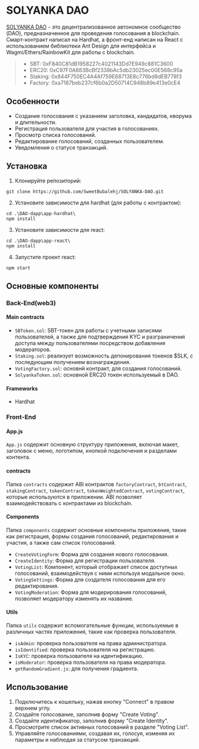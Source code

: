 # SOLYANKA DAO 

[SOLYANKA DAO](https://solyanka-dao.vercel.app/) - это децентрализованное автономное сообщество (DAO), предназначенное для проведения голосования в blockchain. Смарт-контракт написал на Hardhat, а фронт-енд написан на React с использованием библиотеки Ant Design для интерфейса и Wagmi/Ethers/RainbowKit для работы с blockchain.
> - SBT: 0xF840C81dB1958227c4021143Dd7E949c881C3600
> - ERC20: 0xC97F0A883BcBf2338bAc5db23025ec00E568c95a
> - Staking: 0x844F750EC4A4Af759E68713E8c776bd8dEB778f3
> - Factory: 0xa7187beb237cf6b0a2D50714C948b89e413e0cE4

## Особенности

- Создание голосования с указанием заголовка, кандидатов, кворума и длительности.
- Регистрация пользователя для участия в голосованиях.
- Просмотр списка голосований.
- Редактирование голосований, созданных пользователем.
- Уведомления о статусе транзакций.

## Установка

1. Клонируйте репозиторий:

```
git clone https://github.com/SweetBubalehj/SOLYANKA-DAO.git
```

2. Установите зависимости для hardhat (для работы с контрактом):

```
cd .\DAO-dapp\app-hardhat\
npm install
```

3. Установите зависимости для react:

```
cd .\DAO-dapp\app-react\
npm install
```

4. Запустите проект react:

```
npm start
```


## Основные компоненты


### Back-End(web3)

#### Main contracts
- `SBToken.sol`: SBT-токен для работы с учетными записями пользователей, а также для подтверждения KYC и разграничения доступа между пользователями посредством добавления модераторов.
- `Staking.sol`: реализует возможность депонирования токенов $SLK, с последующим получением вознаграждения.
- `VotingFactory.sol`: основнй контракт, для создания голосований.
- `SolyankaToken.sol`: основной ERC20 токен используемый в DAO.

#### Frameworks

- Hardhat

### Front-End

#### App.js

`App.js` содержит основную структуру приложения, включая макет, заголовок с меню, логотипом, кнопкой подключения и разделами контента.

#### contracts

Папка `contracts` содержит ABI контрактов `factoryContract`, `btContract`, `stakingContract`, `tokenContract`, `tokenWeightedContract`, `votingContract`, которые используются в приложении. ABI позволяет взаимодействовать с контрактами из blockchain.

#### Components

Папка `components` содержит основные компоненты приложения, такие как регистрация, формы создания голосований, редактирования и участия, а также сам список голосований.

- `CreateVotingForm`: Форма для создания нового голосования.
- `CreateIdentity`: Форма для регистрации пользователя.
- `VotingList`: Компонент, который отображает список доступных голосований, взаимодействуя с ними используя модальное окно.
- `VotingSettings`: Форма для создателя голосования для его редактирования.
- `VotingModeration`: Форма для модерирования голосований, позволяет модератору изменять их название.

#### Utils

Папка `utils` содержит вспомогательные функции, используемые в различных частях приложения, такие как проверка пользователя.

- `isAdmin`: проверка пользователя на права администратора.
- `isIdentified`: проверка пользователя на регистрацию.
- `IsKYC`: проверка пользователя на идентификацию.
- `isModerator`: проверка пользователя на права модератора.
- `getRandomGradient.js`: для получения градиента.

## Использование

1. Подключитесь к кошельку, нажав кнопку "Connect" в правом верхнем углу.
2. Создайте голосование, заполнив форму "Create Voting".
3. Создайте идентификатор, заполнив форму "Create Identity".
4. Просмотрите список активных голосований в разделе "Voting List".
5. Управляйте голосованиями, создавая их, голосуя, изменяя их параметры и наблюдая за статусом транзакций.
